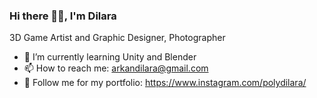 ### Hi there 👋🏻, I'm Dilara
3D Game Artist and Graphic Designer, Photographer

- 🌱 I’m currently learning Unity and Blender
- 📫 How to reach me: arkandilara@gmail.com
- 🎨 Follow me for my portfolio: https://www.instagram.com/polydilara/
